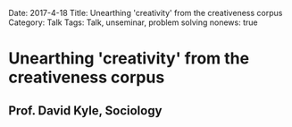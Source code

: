 Date: 2017-4-18
Title: Unearthing 'creativity' from the creativeness corpus
Category: Talk
Tags: Talk, unseminar, problem solving
nonews: true

# Unearthing 'creativity' from the creativeness corpus
## Prof. David Kyle, Sociology

